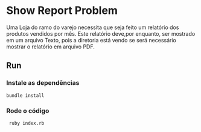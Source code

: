 # Show Report Problem

Uma Loja do ramo do varejo necessita que seja feito um relatório dos produtos vendidos por mês. Este relatório deve,por enquanto, ser mostrado em um arquivo Texto, pois a diretoria está vendo se será necessário mostrar o relatório em arquivo PDF.

## Run

### Instale as dependências

`bundle install `

### Rode o código

` ruby index.rb`

